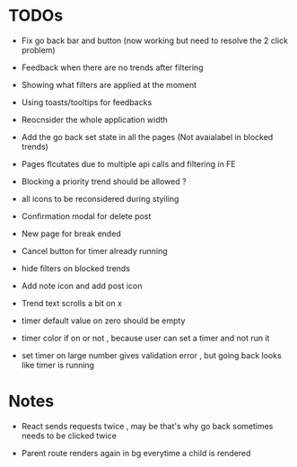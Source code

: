 # TODOs

- Fix go back bar and button (now working but need to resolve the 2 click problem)

- Feedback when there are no trends after filtering

- Showing what filters are applied at the moment

- Using toasts/tooltips for feedbacks 

- Reocnsider the whole application width

- Add the go back set state in all the pages (Not avaialabel in blocked trends)

- Pages flcutates due to multiple api calls and filtering in FE

- Blocking a priority trend should be allowed ?

- all icons to be reconsidered during styiling

- Confirmation modal for delete post

- New page for break ended 

- Cancel button for timer already running

- hide filters on blocked trends

- Add note icon and add post icon

- Trend text scrolls a bit on x

- timer default value on zero should be empty

- timer color if on or not , because user can set a timer and not run it 

- set timer on large number gives validation error , but going back looks like timer is running



# Notes

 - React sends requests twice , may be that's why go back sometimes needs to be clicked twice
 
 - Parent route renders again in bg everytime a child is rendered 